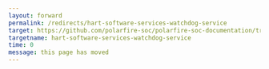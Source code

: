 ```yaml
---
layout: forward
permalink: /redirects/hart-software-services-watchdog-service
target: https://github.com/polarfire-soc/polarfire-soc-documentation/tree/master/hss-and-u-boot/watchdog-service.md
targetname: hart-software-services-watchdog-service
time: 0
message: this page has moved
---
```

